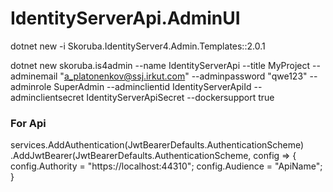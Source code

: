 # IdentityServerApi.AdminUI
dotnet new -i Skoruba.IdentityServer4.Admin.Templates::2.0.1

dotnet new skoruba.is4admin --name IdentityServerApi --title MyProject --adminemail "a_platonenkov@ssj.irkut.com" --adminpassword "qwe123" --adminrole SuperAdmin --adminclientid IdentityServerApiId --adminclientsecret IdentityServerApiSecret --dockersupport true


### For Api
services.AddAuthentication(JwtBearerDefaults.AuthenticationScheme)
    .AddJwtBearer(JwtBearerDefaults.AuthenticationScheme, config =>
    {
      config.Authority = "https://localhost:44310";
      config.Audience = "ApiName";
    }
